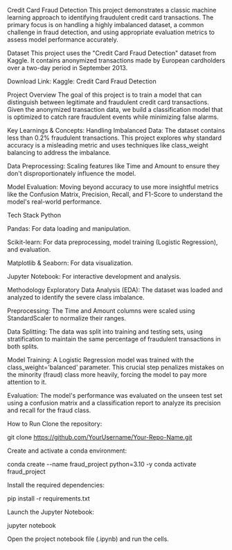 Credit Card Fraud Detection
This project demonstrates a classic machine learning approach to identifying fraudulent credit card transactions. The primary focus is on handling a highly imbalanced dataset, a common challenge in fraud detection, and using appropriate evaluation metrics to assess model performance accurately.

Dataset
This project uses the "Credit Card Fraud Detection" dataset from Kaggle. It contains anonymized transactions made by European cardholders over a two-day period in September 2013.

Download Link: Kaggle: Credit Card Fraud Detection

Project Overview
The goal of this project is to train a model that can distinguish between legitimate and fraudulent credit card transactions. Given the anonymized transaction data, we build a classification model that is optimized to catch rare fraudulent events while minimizing false alarms.

Key Learnings & Concepts:
Handling Imbalanced Data: The dataset contains less than 0.2% fraudulent transactions. This project explores why standard accuracy is a misleading metric and uses techniques like class_weight balancing to address the imbalance.

Data Preprocessing: Scaling features like Time and Amount to ensure they don't disproportionately influence the model.

Model Evaluation: Moving beyond accuracy to use more insightful metrics like the Confusion Matrix, Precision, Recall, and F1-Score to understand the model's real-world performance.

Tech Stack
Python

Pandas: For data loading and manipulation.

Scikit-learn: For data preprocessing, model training (Logistic Regression), and evaluation.

Matplotlib & Seaborn: For data visualization.

Jupyter Notebook: For interactive development and analysis.

Methodology
Exploratory Data Analysis (EDA): The dataset was loaded and analyzed to identify the severe class imbalance.

Preprocessing: The Time and Amount columns were scaled using StandardScaler to normalize their ranges.

Data Splitting: The data was split into training and testing sets, using stratification to maintain the same percentage of fraudulent transactions in both splits.

Model Training: A Logistic Regression model was trained with the class_weight='balanced' parameter. This crucial step penalizes mistakes on the minority (fraud) class more heavily, forcing the model to pay more attention to it.

Evaluation: The model's performance was evaluated on the unseen test set using a confusion matrix and a classification report to analyze its precision and recall for the fraud class.

How to Run
Clone the repository:

git clone https://github.com/YourUsername/Your-Repo-Name.git

Create and activate a conda environment:

conda create --name fraud_project python=3.10 -y
conda activate fraud_project

Install the required dependencies:

pip install -r requirements.txt

Launch the Jupyter Notebook:

jupyter notebook

Open the project notebook file (.ipynb) and run the cells.
